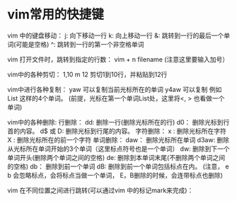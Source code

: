# vim常用的快捷键

vim 中的键盘移动：
		j: 向下移动一行
		k: 向上移动一行
		&: 跳转到一行的最后一个单词(可能是空格)
		^: 跳转到一行的第一个非空格单词

vim 打开文件时，跳转到指定的行数：
	vim + n filename (注意这里要输入加号）

vim中的各种剪切：
	1,10 m 12 剪切1到10行，并粘贴到12行 
	

vim中进行各种复制：
	yaw 可以复制当前光标所在的单词
	y4aw 可以复制 例如 List<SplitInfo> 这样的4个单词。 (前提，光标在第一个单词List处，这里将<, > 也看做一个单词)

vim中的各种删除:
	行删除： 
		dd:		删除一行(删除光标所在的行)
		d0：    删除光标到行首的内容。 
		d$ 或 D:     删除光标到行尾的内容。 
	字符删除：
		x : 	删除光标所在字符
		X :		删除光标所在的前一个字符
	单词删除：
		daw： 	删除光标所在单词 
		d3aw: 	删除从光标所在单词开始的3个单词（这里标点符号也是一个单词）
		dw:   	删除到下一个单词开头(删除两个单词之间的空格)
		de:		删除到本单词末尾(不删除两个单词之间的空格)
		db：		删除到前一个单词
		dB:  	删除到前一个单词包括标点在内。 
		(注意， e b 会忽略标点，会将标点当做一个单词， E，B删除的时候，会连带标点也删除)





vim 在不同位置之间进行跳转(可以通过vim 中的标记mark来完成)： 
	